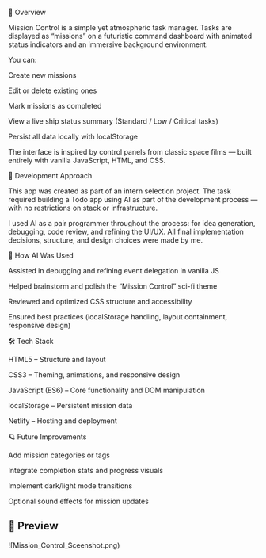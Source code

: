 🚀 Overview

Mission Control is a simple yet atmospheric task manager.
Tasks are displayed as “missions” on a futuristic command dashboard with animated status indicators and an immersive background environment.

You can:

Create new missions

Edit or delete existing ones

Mark missions as completed

View a live ship status summary (Standard / Low / Critical tasks)

Persist all data locally with localStorage

The interface is inspired by control panels from classic space films — built entirely with vanilla JavaScript, HTML, and CSS.

🧠 Development Approach

This app was created as part of an intern selection project.
The task required building a Todo app using AI as part of the development process — with no restrictions on stack or infrastructure.

I used AI as a pair programmer throughout the process: for idea generation, debugging, code review, and refining the UI/UX.
All final implementation decisions, structure, and design choices were made by me.

🤖 How AI Was Used

Assisted in debugging and refining event delegation in vanilla JS

Helped brainstorm and polish the “Mission Control” sci-fi theme

Reviewed and optimized CSS structure and accessibility

Ensured best practices (localStorage handling, layout containment, responsive design)

🛠️ Tech Stack

HTML5 – Structure and layout

CSS3 – Theming, animations, and responsive design

JavaScript (ES6) – Core functionality and DOM manipulation

localStorage – Persistent mission data

Netlify – Hosting and deployment

🪐 Future Improvements

Add mission categories or tags

Integrate completion stats and progress visuals

Implement dark/light mode transitions

Optional sound effects for mission updates

## 📸 Preview

![Mission_Control_Sceenshot.png)

